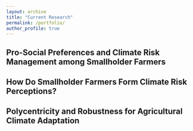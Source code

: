```yaml
---
layout: archive
title: "Current Research"
permalink: /portfolio/
author_profile: true
---
```


## Pro-Social Preferences and Climate Risk Management among Smallholder Farmers



## How Do Smallholder Farmers Form Climate Risk Perceptions?


## Polycentricity and Robustness for Agricultural Climate Adaptation



